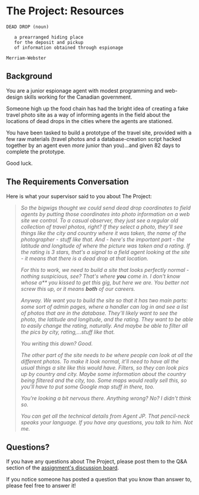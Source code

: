 # The Project: Resources

```
DEAD DROP (noun)

   a prearranged hiding place 
   for the deposit and pickup 
   of information obtained through espionage 
   
Merriam-Webster
```

## Background

You are a junior espionage agent with modest programming and web-design skills working for the Canadian government.

Someone high up the food chain has had the bright idea of creating a fake travel photo site as a way of informing agents in the field about the locations of dead drops in the cities where the agents are stationed.

You have been tasked to build a prototype of the travel site, provided with a few raw materials (travel photos and a database-creation script hacked together by an agent even _more_ junior than you)...and given 82 days to complete the prototype.

Good luck.

## The Requirements Conversation

Here is what your supervisor said to you about The Project:

> _So the bigwigs thought we could send dead drop coordinates to field agents by putting those coordinates into photo information on a web site we control. To a casual observer, they just see a regular old collection of travel photos, right? If they select a photo, they'll see things like the city and country where it was taken, the name of the photographer - stuff like that. And - here's the important part - the latitude and longitude of where the picture was taken and a rating. If the rating is 3 stars, that's a signal to a field agent looking at the site - it means that there is a dead drop at that location._
>
> _For this to work, we need to build a site that looks perfectly normal - nothing suspicious, see? That's where **you** come in. I don't know whose a** you kissed to get this gig, but here we are. You better not screw this up, or it means **both** of our careers._
> 
> _Anyway. We want you to build the site so that it has two main parts: some sort of admin pages, where a handler can log in and see a list of photos that are in the database. They'll likely want to see the photo, the latitude and longitude, and the rating. They want to be able to easily change the rating, naturally. And maybe be able to filter all the pics by city, rating,...stuff like that._
>
> _You writing this down? Good._
>
> _The other part of the site needs to be where people can look at all the different photos. To make it look normal, it'll need to have all the usual things a site like this would have. Filters, so they can look pics up by country and city. Maybe some information about the country being filtered and the city, too. Some maps would really sell this, so you'll have to put some Google map stuff in there, too._
>
> _You're looking a bit nervous there. Anything wrong? No? I didn't think so._
>
> _You can get all the technical details from Agent JP. That pencil-neck speaks your language. If you have any questions, you talk to him. Not me._
>

## Questions? 

If you have any questions about The Project, please post them to the Q&A section of the [assignment's discussion board](https://github.com/orgs/MRU-CSIS-3512-001-202301-ASG/discussions).

If you notice someone has posted a question that you know than answer to, please feel free to answer it!